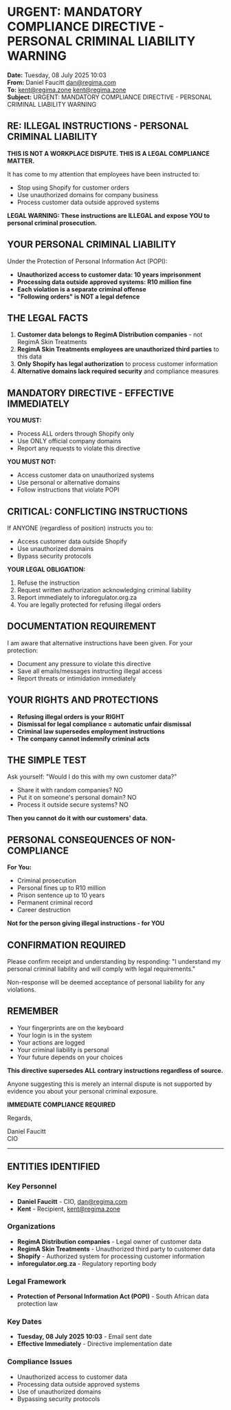 # URGENT: MANDATORY COMPLIANCE DIRECTIVE - PERSONAL CRIMINAL LIABILITY WARNING

**Date:** Tuesday, 08 July 2025 10:03  
**From:** Daniel Faucitt <dan@regima.com>  
**To:** kent@regima.zone <kent@regima.zone>  
**Subject:** URGENT: MANDATORY COMPLIANCE DIRECTIVE - PERSONAL CRIMINAL LIABILITY WARNING

## RE: ILLEGAL INSTRUCTIONS - PERSONAL CRIMINAL LIABILITY

**THIS IS NOT A WORKPLACE DISPUTE. THIS IS A LEGAL COMPLIANCE MATTER.**

It has come to my attention that employees have been instructed to:

- Stop using Shopify for customer orders
- Use unauthorized domains for company business
- Process customer data outside approved systems

**LEGAL WARNING: These instructions are ILLEGAL and expose YOU to personal criminal prosecution.**

## YOUR PERSONAL CRIMINAL LIABILITY

Under the Protection of Personal Information Act (POPI):

- **Unauthorized access to customer data: 10 years imprisonment**
- **Processing data outside approved systems: R10 million fine**
- **Each violation is a separate criminal offense**
- **"Following orders" is NOT a legal defence**

## THE LEGAL FACTS

1. **Customer data belongs to RegimA Distribution companies** - not RegimA Skin Treatments
2. **RegimA Skin Treatments employees are unauthorized third parties** to this data
3. **Only Shopify has legal authorization** to process customer information
4. **Alternative domains lack required security** and compliance measures

## MANDATORY DIRECTIVE - EFFECTIVE IMMEDIATELY

**YOU MUST:**
- Process ALL orders through Shopify only
- Use ONLY official company domains
- Report any requests to violate this directive

**YOU MUST NOT:**
- Access customer data on unauthorized systems
- Use personal or alternative domains
- Follow instructions that violate POPI

## CRITICAL: CONFLICTING INSTRUCTIONS

If ANYONE (regardless of position) instructs you to:
- Access customer data outside Shopify
- Use unauthorized domains
- Bypass security protocols

**YOUR LEGAL OBLIGATION:**
1. Refuse the instruction
2. Request written authorization acknowledging criminal liability
3. Report immediately to inforegulator.org.za
4. You are legally protected for refusing illegal orders

## DOCUMENTATION REQUIREMENT

I am aware that alternative instructions have been given. For your protection:
- Document any pressure to violate this directive
- Save all emails/messages instructing illegal access
- Report threats or intimidation immediately

## YOUR RIGHTS AND PROTECTIONS

- **Refusing illegal orders is your RIGHT**
- **Dismissal for legal compliance = automatic unfair dismissal**
- **Criminal law supersedes employment instructions**
- **The company cannot indemnify criminal acts**

## THE SIMPLE TEST

Ask yourself: "Would I do this with my own customer data?"
- Share it with random companies? NO
- Put it on someone's personal domain? NO
- Process it outside secure systems? NO

**Then you cannot do it with our customers' data.**

## PERSONAL CONSEQUENCES OF NON-COMPLIANCE

**For You:**
- Criminal prosecution
- Personal fines up to R10 million
- Prison sentence up to 10 years
- Permanent criminal record
- Career destruction

**Not for the person giving illegal instructions - for YOU**

## CONFIRMATION REQUIRED

Please confirm receipt and understanding by responding: "I understand my personal criminal liability and will comply with legal requirements."

Non-response will be deemed acceptance of personal liability for any violations.

## REMEMBER

- Your fingerprints are on the keyboard
- Your login is in the system
- Your actions are logged
- Your criminal liability is personal
- Your future depends on your choices

**This directive supersedes ALL contrary instructions regardless of source.**

Anyone suggesting this is merely an internal dispute is not supported by evidence you about your personal criminal exposure.

**IMMEDIATE COMPLIANCE REQUIRED**

Regards,

Daniel Faucitt  
CIO

---

## ENTITIES IDENTIFIED

### Key Personnel
- **Daniel Faucitt** - CIO, dan@regima.com
- **Kent** - Recipient, kent@regima.zone

### Organizations
- **RegimA Distribution companies** - Legal owner of customer data
- **RegimA Skin Treatments** - Unauthorized third party to customer data
- **Shopify** - Authorized system for processing customer information
- **inforegulator.org.za** - Regulatory reporting body

### Legal Framework
- **Protection of Personal Information Act (POPI)** - South African data protection law

### Key Dates
- **Tuesday, 08 July 2025 10:03** - Email sent date
- **Effective Immediately** - Directive implementation date

### Compliance Issues
- Unauthorized access to customer data
- Processing data outside approved systems
- Use of unauthorized domains
- Bypassing security protocols
